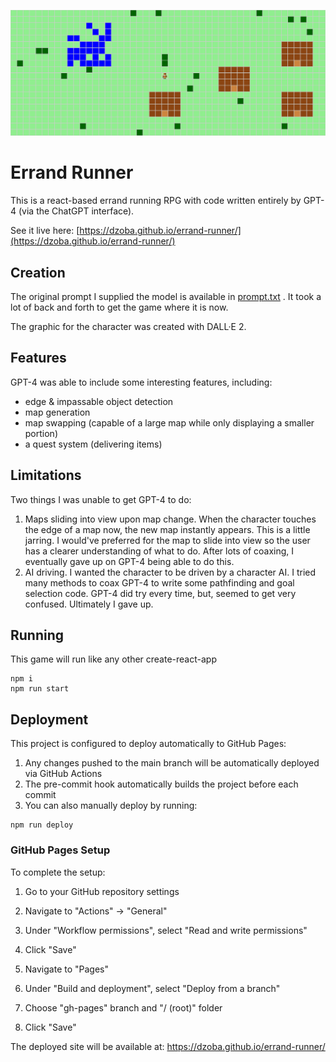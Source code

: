 ![Errand Runner screen shot](screenshot.png?raw=true "Errand Runner")


# Errand Runner

This is a react-based errand running RPG with code written entirely by GPT-4 (via the ChatGPT interface). 

See it live here: [https://dzoba.github.io/errand-runner/](https://dzoba.github.io/errand-runner/)
## Creation

The original prompt I supplied the model is available in [prompt.txt](prompt.txt)
. It took a lot of back and forth to get the game where it is now.

The graphic for the character was created with DALL·E 2.

## Features

GPT-4 was able to include some interesting features, including: 
- edge & impassable object detection
- map generation
- map swapping (capable of a large map while only displaying a smaller portion)
- a quest system (delivering items)

## Limitations

Two things I was unable to get GPT-4 to do:

1) Maps sliding into view upon map change.  When the character touches the edge of a map now, the new map instantly appears.  This is a little jarring.  I would've preferred for the map to slide into view so the user has a clearer understanding of what to do.  After lots of coaxing, I eventually gave up on GPT-4 being able to do this.
2) AI driving. I wanted the character to be driven by a character AI.  I tried many methods to coax GPT-4 to write some pathfinding and goal selection code.  GPT-4 did try every time, but, seemed to get very confused.  Ultimately I gave up.


## Running
This game will run like any other create-react-app

```
npm i
npm run start
```

## Deployment
This project is configured to deploy automatically to GitHub Pages:

1. Any changes pushed to the main branch will be automatically deployed via GitHub Actions
2. The pre-commit hook automatically builds the project before each commit
3. You can also manually deploy by running:
```
npm run deploy
```

### GitHub Pages Setup
To complete the setup:

1. Go to your GitHub repository settings
2. Navigate to "Actions" → "General" 
3. Under "Workflow permissions", select "Read and write permissions"
4. Click "Save"

5. Navigate to "Pages"
6. Under "Build and deployment", select "Deploy from a branch"
7. Choose "gh-pages" branch and "/ (root)" folder
8. Click "Save"

The deployed site will be available at: https://dzoba.github.io/errand-runner/

